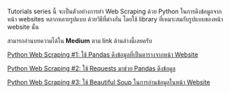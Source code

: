 Tutorials series นี้ จะเป็นตัวอย่างการทำ Web Scraping ด้วย Python ในการดึงข้อมูลจากหน้า 
websites หลากหลายรูปแบบ ด้วยวิธีที่ต่างกัน
โดยใช้ library ที่เหมาะสมกับรูปแบบของหน้า website นั้น

สามารถอ่านบทความได้ใน <b>Medium</b> ตาม link ด้านล่างนี้เลยครับ

[Python Web Scraping #1: ใช้ Pandas ดึงข้อมูลที่เป็นตารางจากหน้า Website](
https://medium.com/@nioratthakorn/python-web-scraping-tutorial-1-9cba93ac2690)

[Python Web Scraping #2: ใช้ Requests มาช่วย Pandas ดึงข้อมูล](
https://medium.com/@nioratthakorn/python-web-scraping-tutorial-2-7a8d09a36093)

[Python Web Scraping #3: ใช้ Beautiful Soup ในการอ่านข้อมูลในหน้า Website](
https://medium.com/@nioratthakorn/python-web-scraping-3-f3591628f168)